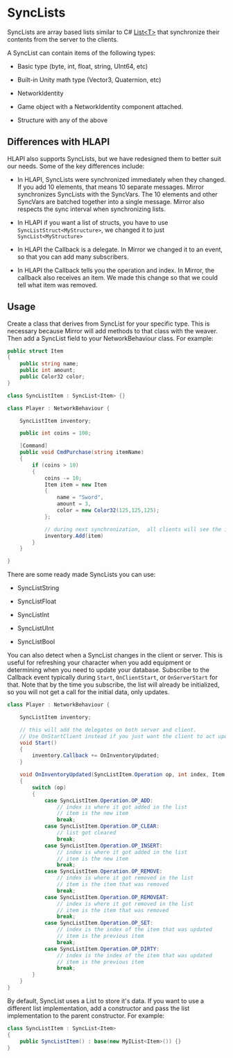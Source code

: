 # SyncLists

SyncLists are array based lists similar to C\# [List\<T\>](https://docs.microsoft.com/en-us/dotnet/api/system.collections.generic.list-1?view=netframework-4.7.2) that synchronize their contents from the server to the clients.

A SyncList can contain items of the following types:

-   Basic type (byte, int, float, string, UInt64, etc)

-   Built-in Unity math type (Vector3, Quaternion, etc)

-   NetworkIdentity

-   Game object with a NetworkIdentity component attached.

-   Structure with any of the above

## Differences with HLAPI

HLAPI also supports SyncLists, but we have redesigned them to better suit our needs. Some of the key differences include:

-   In HLAPI, SyncLists were synchronized immediately when they changed. If you add 10 elements, that means 10 separate messages. Mirror synchronizes SyncLists with the SyncVars. The 10 elements and other SyncVars are batched together into a single message. Mirror also respects the sync interval when synchronizing lists.

-   In HLAPI if you want a list of structs, you have to use `SyncListStruct<MyStructure>`, we changed it to just `SyncList<MyStructure>`

-   In HLAPI the Callback is a delegate. In Mirror we changed it to an event, so that you can add many subscribers.

-   In HLAPI the Callback tells you the operation and index. In Mirror, the callback also receives an item. We made this change so that we could tell what item was removed.

## Usage

Create a class that derives from SyncList for your specific type. This is necessary because Mirror will add methods to that class with the weaver. Then add a SyncList field to your NetworkBehaviour class. For example:

```cs
public struct Item
{
    public string name;
    public int amount;
    public Color32 color;
}

class SyncListItem : SyncList<Item> {}

class Player : NetworkBehaviour {

    SyncListItem inventory;

    public int coins = 100;

    [Command]
    public void CmdPurchase(string itemName)
    {
        if (coins > 10)
        {
            coins -= 10;
            Item item = new Item 
            {
                name = "Sword",
                amount = 3,
                color = new Color32(125,125,125);
            };

            // during next synchronization,  all clients will see the item
            inventory.Add(item)
        }
    }

}
```

There are some ready made SyncLists you can use:

-   SyncListString

-   SyncListFloat

-   SyncListInt

-   SyncListUInt

-   SyncListBool

You can also detect when a SyncList changes in the client or server. This is useful for refreshing your character when you add equipment or determining when you need to update your database. Subscribe to the Callback event typically during `Start`, `OnClientStart`, or `OnServerStart` for that. Note that by the time you subscribe, the list will already be initialized, so you will not get a call for the initial data, only updates.

```cs
class Player : NetworkBehaviour {

    SyncListItem inventory;

    // this will add the delegates on both server and client.
    // Use OnStartClient instead if you just want the client to act upon updates
    void Start()
    {
        inventory.Callback += OnInventoryUpdated;
    }

    void OnInventoryUpdated(SyncListItem.Operation op, int index, Item item)
    {
        switch (op) 
        {
            case SyncListItem.Operation.OP_ADD:
                // index is where it got added in the list
                // item is the new item
                break;
            case SyncListItem.Operation.OP_CLEAR:
                // list got cleared
                break;
            case SyncListItem.Operation.OP_INSERT:
                // index is where it got added in the list
                // item is the new item
                break;
            case SyncListItem.Operation.OP_REMOVE:
                // index is where it got removed in the list
                // item is the item that was removed
                break;
            case SyncListItem.Operation.OP_REMOVEAT:
                // index is where it got removed in the list
                // item is the item that was removed
                break;
            case SyncListItem.Operation.OP_SET:
                // index is the index of the item that was updated
                // item is the previous item
                break;
            case SyncListItem.Operation.OP_DIRTY:
                // index is the index of the item that was updated
                // item is the previous item
                break;
        }
    }
}
```

By default, SyncList uses a List to store it's data. If you want to use a different list implementation, add a constructor and pass the list implementation to the parent constructor. For example:

```cs
class SyncListItem : SyncList<Item> 
{
    public SyncListItem() : base(new MyIList<Item>()) {}
}
```
